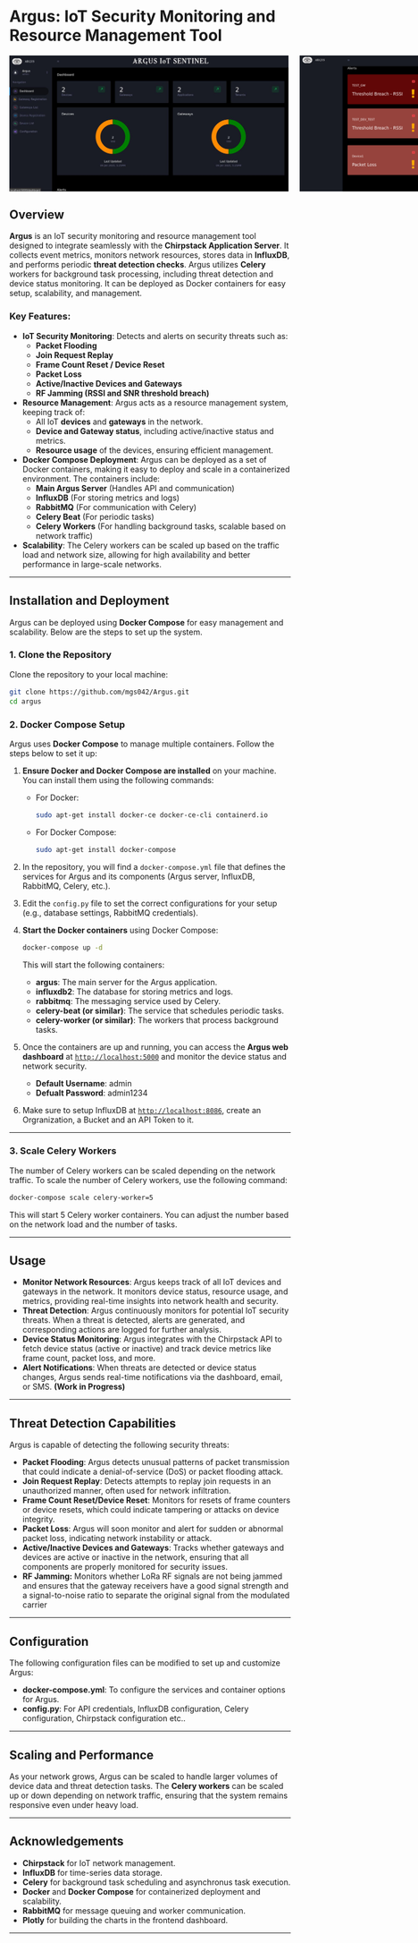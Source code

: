 # **Argus: IoT Security Monitoring and Resource Management Tool**

<div style="display: flex; justify-content: space-around;">
    <img src="src/static/assets/images/examples/example1.jpg" width="500px" style="margin-right: 20px;" />
    <img src="src/static/assets/images/examples/example2.png" width="500px" style="margin-right: 20px;"/>
</div>

## **Overview**

**Argus** is an IoT security monitoring and resource management tool designed to integrate seamlessly with the **Chirpstack Application Server**. It collects event metrics, monitors network resources, stores data in **InfluxDB**, and performs periodic **threat detection checks**. Argus utilizes **Celery** workers for background task processing, including threat detection and device status monitoring. It can be deployed as Docker containers for easy setup, scalability, and management.

### **Key Features:**

- **IoT Security Monitoring**: Detects and alerts on security threats such as:
    - **Packet Flooding**
    - **Join Request Replay**
    - **Frame Count Reset / Device Reset**
    - **Packet Loss**
    - **Active/Inactive Devices and Gateways**
    - **RF Jamming (RSSI and SNR threshold breach)**
- **Resource Management**: Argus acts as a resource management system, keeping track of:
    - All IoT **devices** and **gateways** in the network.
    - **Device and Gateway status**, including active/inactive status and metrics.
    - **Resource usage** of the devices, ensuring efficient management.
- **Docker Compose Deployment**: Argus can be deployed as a set of Docker containers, making it easy to deploy and scale in a containerized environment. The containers include:
    - **Main Argus Server** (Handles API and communication)
    - **InfluxDB** (For storing metrics and logs)
    - **RabbitMQ** (For communication with Celery)
    - **Celery Beat** (For periodic tasks)
    - **Celery Workers** (For handling background tasks, scalable based on network traffic)
- **Scalability**: The Celery workers can be scaled up based on the traffic load and network size, allowing for high availability and better performance in large-scale networks.

---

## **Installation and Deployment**

Argus can be deployed using **Docker Compose** for easy management and scalability. Below are the steps to set up the system.

### **1. Clone the Repository**

Clone the repository to your local machine:

```bash
git clone https://github.com/mgs042/Argus.git
cd argus
```

### **2. Docker Compose Setup**

Argus uses **Docker Compose** to manage multiple containers. Follow the steps below to set it up:

1. **Ensure Docker and Docker Compose are installed** on your machine. You can install them using the following commands:
    - For Docker:
        
        ```bash
        sudo apt-get install docker-ce docker-ce-cli containerd.io
        ```
        
    - For Docker Compose:
        
        ```bash
        sudo apt-get install docker-compose
        ```
        
2. In the repository, you will find a `docker-compose.yml` file that defines the services for Argus and its components (Argus server, InfluxDB, RabbitMQ, Celery, etc.).
3. Edit the `config.py` file to set the correct configurations for your setup (e.g., database settings, RabbitMQ credentials).
4. **Start the Docker containers** using Docker Compose:
    
    ```bash
    docker-compose up -d
    ```
    
    This will start the following containers:
    
    - **argus**: The main server for the Argus application.
    - **influxdb2**: The database for storing metrics and logs.
    - **rabbitmq**: The messaging service used by Celery.
    - **celery-beat (or similar)**: The service that schedules periodic tasks.
    - **celery-worker (or similar)**: The workers that process background tasks.
5. Once the containers are up and running, you can access the **Argus web dashboard** at [`http://localhost:5000`](http://localhost:5000) and monitor the device status and network security.

    - **Default Username**: admin
    - **Defualt Password**: admin1234
6. Make sure to setup InfluxDB at [`http://localhost:8086`](http://localhost:8086), create an Orgranization, a Bucket and an API Token to it.
---
### **3. Scale Celery Workers**

The number of Celery workers can be scaled depending on the network traffic. To scale the number of Celery workers, use the following command:

```bash
docker-compose scale celery-worker=5
```

This will start 5 Celery worker containers. You can adjust the number based on the network load and the number of tasks.

---

## **Usage**

- **Monitor Network Resources**: Argus keeps track of all IoT devices and gateways in the network. It monitors device status, resource usage, and metrics, providing real-time insights into network health and security.
- **Threat Detection**: Argus continuously monitors for potential IoT security threats. When a threat is detected, alerts are generated, and corresponding actions are logged for further analysis.
- **Device Status Monitoring**: Argus integrates with the Chirpstack API to fetch device status (active or inactive) and track device metrics like frame count, packet loss, and more.
- **Alert Notifications**: When threats are detected or device status changes, Argus sends real-time notifications via the dashboard, email, or SMS. **(Work in Progress)**

---

## **Threat Detection Capabilities**

Argus is capable of detecting the following security threats:

- **Packet Flooding**: Argus detects unusual patterns of packet transmission that could indicate a denial-of-service (DoS) or packet flooding attack.
- **Join Request Replay**: Detects attempts to replay join requests in an unauthorized manner, often used for network infiltration.
- **Frame Count Reset/Device Reset**: Monitors for resets of frame counters or device resets, which could indicate tampering or attacks on device integrity.
- **Packet Loss**: Argus will soon monitor and alert for sudden or abnormal packet loss, indicating network instability or attack.
- **Active/Inactive Devices and Gateways**: Tracks whether gateways and devices are active or inactive in the network, ensuring that all components are properly monitored for security issues.
- **RF Jamming:** Monitors whether LoRa RF signals are not being jammed and ensures that the gateway receivers have a good signal strength and a signal-to-noise ratio to separate the original signal from the modulated carrier

---

## **Configuration**

The following configuration files can be modified to set up and customize Argus:

- **docker-compose.yml**: To configure the services and container options for Argus.
- **config.py**: For API credentials, InfluxDB configuration, Celery configuration, Chirpstack configuration etc..

---

## **Scaling and Performance**

As your network grows, Argus can be scaled to handle larger volumes of device data and threat detection tasks. The **Celery workers** can be scaled up or down depending on network traffic, ensuring that the system remains responsive even under heavy load.

---

## **Acknowledgements**

- **Chirpstack** for IoT network management.
- **InfluxDB** for time-series data storage.
- **Celery** for background task scheduling and asynchronus task execution.
- **Docker** and **Docker Compose** for containerized deployment and scalability.
- **RabbitMQ** for message queuing and worker communication.
- **Plotly** for building the charts in the frontend dashboard.

---
